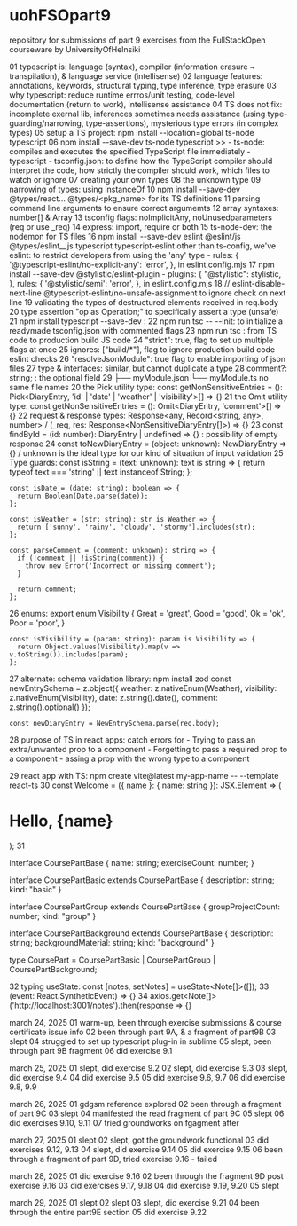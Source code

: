 # uohFSOpart9
repository for submissions of part 9 exercises from the FullStackOpen courseware by UniversityOfHelnsiki

01 typescript is: language (syntax), compiler (information erasure ~ transpilation), & language service (intellisense)
02 language features: annotations, keywords, structural typing, type inference, type erasure
03 why typescript: reduce runtime errros/unit testing, code-level documentation (return to work), intellisense assistance
04 TS does not fix: incomplete exernal lib, inferences sometimes needs assistance (using type-guarding/narrowing, type-assertions), mysterious type errors (in complex types)
05 setup a TS project: npm install --location=global ts-node typescript
06 npm install --save-dev ts-node typescript >>
	- ts-node: compiles and executes the specified TypeScript file immediately
	- typescript
	- tsconfig.json: to define how the TypeScript compiler should interpret the code, how strictly the compiler should work, which files to watch or ignore
07 creating your own types
08 the unknown type
09 narrowing of types: using instanceOf
10 npm install --save-dev @types/react... @types/<pkg_name> for its TS definitions
11 parsing command line arguments to ensure correct argumemts
12 array syntaxes: number[] & Array<number>
13 tsconfig flags: noImplicitAny, noUnusedparameters (req or use _req)
14 express: import, require or both
15 ts-node-dev: the nodemon for TS files
16 npm install --save-dev eslint @eslint/js @types/eslint__js typescript typescript-eslint
   other than ts-config, we've eslint: to restrict developers from using the 'any' type
	- rules: { '@typescript-eslint/no-explicit-any': 'error', }, in eslint.config.mjs
17 npm install --save-dev @stylistic/eslint-plugin
	- plugins: { "@stylistic": stylistic, },
	  rules: { '@stylistic/semi': 'error', }, in eslint.config.mjs
18 // eslint-disable-next-line @typescript-eslint/no-unsafe-assignment to ignore check on next line
19 validating the types of destructured elements received in req.body
20 type assertion "op as Operation;" to specifically assert a type (unsafe)
21  npm install typescript --save-dev : 
22 npm run tsc -- --init: to initialize a readymade tsconfig.json with commented flags
23 npm run tsc : from TS code to production build JS code
24 "strict": true, flag to set up multiple flags at once
25 ignores: ["build/*"], flag to ignore production build code eslint checks
26 "resolveJsonModule": true flag to enable importing of json files
27 type & interfaces: similar, but cannot duplicate a type
28 comment?: string; : the optional field
29   ├── myModule.json
     └── myModule.ts no same file names
20 the Pick utility type: const getNonSensitiveEntries = (): Pick<DiaryEntry, 'id' | 'date' | 'weather' | 'visibility'>[] => {}
21 the Omit utility type: const getNonSensitiveEntries = (): Omit<DiaryEntry, 'comment'>[] => {}
22 request & response types: Response<any, Record<string, any>, number>  /  (_req, res: Response<NonSensitiveDiaryEntry[]>) => {}
23 const findById = (id: number): DiaryEntry | undefined => {} : possibility of empty response
24 const toNewDiaryEntry = (object: unknown): NewDiaryEntry => {}  / unknown is the ideal type for our kind of situation of input validation
25 Type guards:
	const isString = (text: unknown): text is string => {
	  return typeof text === 'string' || text instanceof String;
	};

	const isDate = (date: string): boolean => {
	  return Boolean(Date.parse(date));
	};

	const isWeather = (str: string): str is Weather => {
	  return ['sunny', 'rainy', 'cloudy', 'stormy'].includes(str);
	};

	const parseComment = (comment: unknown): string => {
	  if (!comment || !isString(comment)) {
	    throw new Error('Incorrect or missing comment');
	  }
	
	  return comment;
	};
26 enums: export enum Visibility {
	  Great = 'great',
	  Good = 'good',
	  Ok = 'ok',
	  Poor = 'poor',
	}

	const isVisibility = (param: string): param is Visibility => {
	  return Object.values(Visibility).map(v => v.toString()).includes(param);
	};

27 alternate: schema validation library: npm install zod
	const newEntrySchema = z.object({
	  weather: z.nativeEnum(Weather),
	  visibility: z.nativeEnum(Visibility),
	  date: z.string().date(),
	  comment: z.string().optional()
	});
	
	const newDiaryEntry = NewEntrySchema.parse(req.body);
28 purpose of TS in react apps: catch errors for
	- Trying to pass an extra/unwanted prop to a component
	- Forgetting to pass a required prop to a component
	- assing a prop with the wrong type to a component

29 react app with TS: npm create vite@latest my-app-name -- --template react-ts
30 const Welcome = ({ name }: { name: string }): JSX.Element => (
	  <h1>Hello, {name}</h1>
	); 
31 

interface CoursePartBase {
  name: string;
  exerciseCount: number;
}

interface CoursePartBasic extends CoursePartBase {
  description: string;
  kind: "basic"
}

interface CoursePartGroup extends CoursePartBase {
  groupProjectCount: number;
  kind: "group"
}

interface CoursePartBackground extends CoursePartBase {
  description: string;
  backgroundMaterial: string;
  kind: "background"
}

type CoursePart = CoursePartBasic | CoursePartGroup | CoursePartBackground;

32 typing useState: const [notes, setNotes] = useState<Note[]>([]);
33 (event: React.SyntheticEvent) => {}
34 axios.get<Note[]>('http://localhost:3001/notes').then(response => {}

march 24, 2025
01 warm-up, been through exercise submissions & course certificate issue info
02 been through part 9A, & a fragment of part9B
03 slept
04 struggled to set up typescript plug-in in sublime
05 slept, been through part 9B fragment
06 did exercise 9.1

march 25, 2025
01 slept, did exercise 9.2
02 slept, did exercise 9.3
03 slept, did exercise 9.4
04 did exercise 9.5
05 did exercise 9.6, 9.7
06 did exercise 9.8, 9.9

march 26, 2025
01 gdgsm reference explored
02 been through a fragment of part 9C
03 slept
04 manifested the read fragment of part 9C
05 slept
06 did exercises 9.10, 9.11
07 tried groundworks on fgagment after

march 27, 2025
01 slept
02 slept, got the groundwork functional
03 did exercises 9.12, 9.13
04 slept, did exercise 9.14
05 did exercise 9.15
06 been through a fragment of part 9D, tried exercise 9.16 - failed

march 28, 2025
01 did exercise 9.16
02 been through the fragment 9D post exercise 9.16
03 did exercises 9.17, 9.18
04 did exercise 9.19, 9.20
05 slept

march 29, 2025
01 slept
02 slept
03 slept, did exercise 9.21
04 been through the entire part9E section
05 did exercise 9.22